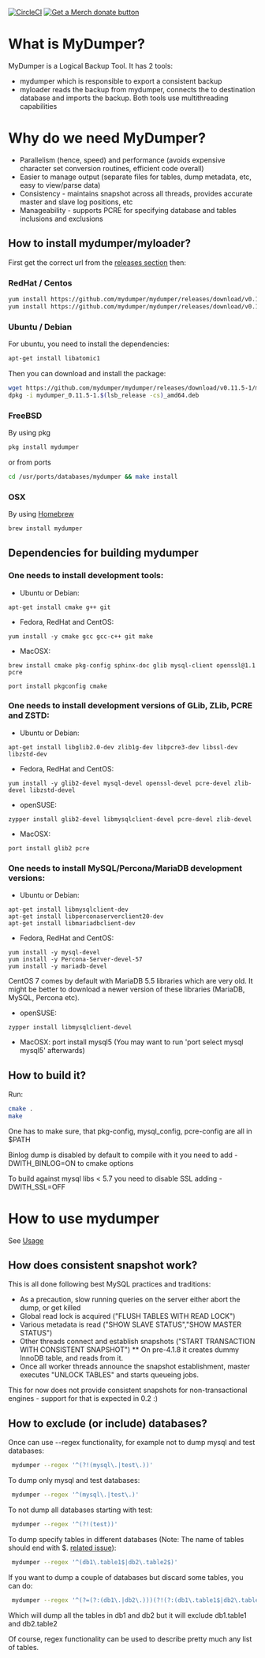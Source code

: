 [![CircleCI](https://circleci.com/gh/mydumper/mydumper/tree/master.svg?style=svg)](https://circleci.com/gh/mydumper/mydumper/tree/master)
 <span class="badge-geekswag">
<a href="https://geekswag.co/collections/mydumper" title="Get Our Merch"><img src="https://img.shields.io/badge/Geekswag-Get%20Our%20Merch-brightgreen" alt="Get a Merch donate button" /></a>

 # What is MyDumper? 
MyDumper is a Logical Backup Tool. It has 2 tools: 
* mydumper which is responsible to export a consistent backup 
* myloader reads the backup from mydumper, connects the to destination database and imports the backup.
Both tools use multithreading capabilities

# Why do we need MyDumper?
* Parallelism (hence, speed) and performance (avoids expensive character set conversion routines, efficient code overall)
* Easier to manage output (separate files for tables, dump metadata, etc, easy to view/parse data)
* Consistency - maintains snapshot across all threads, provides accurate master and slave log positions, etc
* Manageability - supports PCRE for specifying database and tables inclusions and exclusions

## How to install mydumper/myloader?

First get the correct url from the [releases section](https://github.com/maxbube/mydumper/releases) then:

### RedHat / Centos

```bash
yum install https://github.com/mydumper/mydumper/releases/download/v0.11.5-1/mydumper-0.11.5-1.el7.x86_64.rpm
yum install https://github.com/mydumper/mydumper/releases/download/v0.11.5-1/mydumper-0.11.5-1.el8.x86_64.rpm
```

### Ubuntu / Debian
For ubuntu, you need to install the dependencies:
```bash
apt-get install libatomic1
```
Then you can download and install the package:
```bash
wget https://github.com/mydumper/mydumper/releases/download/v0.11.5-1/mydumper_0.11.5-1.$(lsb_release -cs)_amd64.deb
dpkg -i mydumper_0.11.5-1.$(lsb_release -cs)_amd64.deb
```

### FreeBSD
By using pkg

```bash
pkg install mydumper
```
or from ports

```bash
cd /usr/ports/databases/mydumper && make install
```

### OSX
By using [Homebrew](https://brew.sh/)

```bash
brew install mydumper
```

## Dependencies for building mydumper

### One needs to install development tools:
* Ubuntu or Debian: 
```
apt-get install cmake g++ git
```
* Fedora, RedHat and CentOS:
```
yum install -y cmake gcc gcc-c++ git make
```
* MacOSX:

```
brew install cmake pkg-config sphinx-doc glib mysql-client openssl@1.1 pcre
```

```
port install pkgconfig cmake
```
### One needs to install development versions of GLib, ZLib, PCRE and ZSTD:
* Ubuntu or Debian: 
```
apt-get install libglib2.0-dev zlib1g-dev libpcre3-dev libssl-dev libzstd-dev
```
* Fedora, RedHat and CentOS: 
```
yum install -y glib2-devel mysql-devel openssl-devel pcre-devel zlib-devel libzstd-devel
```
* openSUSE: 
```
zypper install glib2-devel libmysqlclient-devel pcre-devel zlib-devel
```
* MacOSX: 
```
port install glib2 pcre 
```
### One needs to install MySQL/Percona/MariaDB development versions:
* Ubuntu or Debian: 
```
apt-get install libmysqlclient-dev
apt-get install libperconaserverclient20-dev
apt-get install libmariadbclient-dev 
```
* Fedora, RedHat and CentOS: 
```
yum install -y mysql-devel
yum install -y Percona-Server-devel-57
yum install -y mariadb-devel
```
CentOS 7 comes by default with MariaDB 5.5 libraries which are very old.
  It might be better to download a newer version of these libraries (MariaDB, MySQL, Percona etc).
* openSUSE: 
```
zypper install libmysqlclient-devel
```
* MacOSX: port install mysql5
 (You may want to run 'port select mysql mysql5' afterwards)

## How to build it?

Run:

```bash
cmake .
make
```

One has to make sure, that pkg-config, mysql_config, pcre-config are all in $PATH

Binlog dump is disabled by default to compile with it you need to add -DWITH_BINLOG=ON to cmake options

To build against mysql libs < 5.7 you need to disable SSL adding -DWITH_SSL=OFF

# How to use mydumper

See [Usage](docs/mydumper_usage.rst)

## How does consistent snapshot work?

This is all done following best MySQL practices and traditions:

* As a precaution, slow running queries on the server either abort the dump, or get killed
* Global read lock is acquired ("FLUSH TABLES WITH READ LOCK")
* Various metadata is read ("SHOW SLAVE STATUS","SHOW MASTER STATUS")
* Other threads connect and establish snapshots ("START TRANSACTION WITH CONSISTENT SNAPSHOT")
** On pre-4.1.8 it creates dummy InnoDB table, and reads from it.
* Once all worker threads announce the snapshot establishment, master executes "UNLOCK TABLES" and starts queueing jobs.

This for now does not provide consistent snapshots for non-transactional engines - support for that is expected in 0.2 :)

## How to exclude (or include) databases?

Once can use --regex functionality, for example not to dump mysql and test databases:

```bash
 mydumper --regex '^(?!(mysql\.|test\.))'
```

To dump only mysql and test databases:

```bash
 mydumper --regex '^(mysql\.|test\.)'
```

To not dump all databases starting with test:

```bash
 mydumper --regex '^(?!(test))'
```

To dump specify tables in different databases (Note: The name of tables should end with $. [related issue](https://github.com/maxbube/mydumper/issues/407)):

```bash
 mydumper --regex '^(db1\.table1$|db2\.table2$)'
```

If you want to dump a couple of databases but discard some tables, you can do:
```bash
 mydumper --regex '^(?=(?:(db1\.|db2\.)))(?!(?:(db1\.table1$|db2\.table2$)))'
```
Which will dump all the tables in db1 and db2 but it will exclude db1.table1 and db2.table2

Of course, regex functionality can be used to describe pretty much any list of tables.

